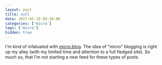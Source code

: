 ```yaml
---
layout: post
title: null
date: 2017-05-19 09:30:00
categories: ['micro']
tags: ['micro']
hidden: true
---
```


I'm kind of infatuated with [micro.blog](https://micro.blog). The idea of "micro" blogging is right up my alley (with my limited time and attention to a full fledged site). So much so, that I'm not starting a new feed for these types of posts.
